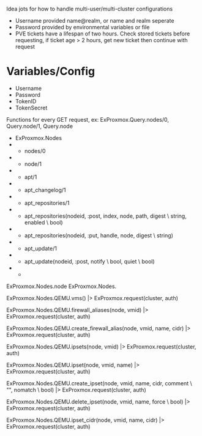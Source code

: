 Idea jots for how to handle multi-user/multi-cluster configurations
- Username provided name@realm, or name and realm seperate
- Password provided by environmental variables or file
- PVE tickets have a lifespan of two hours. Check stored tickets before requesting, if ticket age > 2 hours, get new ticket then continue with request


# Variables/Config
- Username
- Password
- TokenID
- TokenSecret


Functions for every GET request, ex: ExProxmox.Query.nodes/0, Query.node/1, Query.node
- ExProxmox.Nodes
- - nodes/0
- - node/1
- - apt/1
- - apt_changelog/1
- - apt_repositories/1
- - apt_repositories(nodeid, :post, index, node, path, digest \\ string, enabled \\ bool)
- - apt_repositories(nodeid, :put, handle, node, digest \\ string)
- - apt_update/1
- - apt_update(nodeid, :post, notify \\ bool, quiet \\ bool)
- - 

ExProxmox.Nodes.node
ExProxmox.Nodes.

ExProxmox.Nodes.QEMU.vms()
|> ExProxmox.request(cluster, auth)

ExProxmox.Nodes.QEMU.firewall_aliases(node, vmid)
|> ExProxmox.request(cluster, auth)

ExProxmox.Nodes.QEMU.create_firewall_alias(node, vmid, name, cidr)
|> ExProxmox.request(cluster, auth)

ExProxmox.Nodes.QEMU.ipsets(node, vmid)
|> ExProxmox.request(cluster, auth)

ExProxmox.Nodes.QEMU.ipset(node, vmid, name)
|> ExProxmox.request(cluster, auth)

ExProxmox.Nodes.QEMU.create_ipset(node, vmid, name, cidr, comment \\ "", nomatch \\ bool)
|> ExProxmox.request(cluster, auth)

ExProxmox.Nodes.QEMU.delete_ipset(node, vmid, name, force \\ bool)
|> ExProxmox.request(cluster, auth)

ExProxmox.Nodes.QEMU.ipset_cidr(node, vmid, name, cidr)
|> ExProxmox.request(cluster, auth)